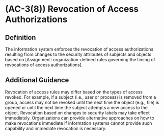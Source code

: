 
# (AC-3(8)) Revocation of Access Authorizations

## Definition

The information system enforces the revocation of access authorizations resulting from changes to the security attributes of subjects and objects based on [Assignment: organization-defined rules governing the timing of revocations of access authorizations].

## Additional Guidance

Revocation of access rules may differ based on the types of access revoked. For example, if a subject (i.e., user or process) is removed from a group, access may not be revoked until the next time the object (e.g., file) is opened or until the next time the subject attempts a new access to the object. Revocation based on changes to security labels may take effect immediately. Organizations can provide alternative approaches on how to make revocations immediate if information systems cannot provide such capability and immediate revocation is necessary.
